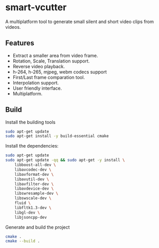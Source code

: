 # smart-vcutter
A multiplatform tool to generate small silent and short video clips from videos.


## Features

* Extract a smaller area from video frame.
* Rotation, Scale, Translation support.
* Reverse video playback.
* h-264, h-265, mjpeg, webm codecs support
* First/Last frame comparation tool.
* Interpolation support.
* User friendly interface.
* Multiplatform.


## Build

Install the building tools

```bash
sudo apt-get update
sudo apt-get install -y build-essential cmake
```

Install the dependencies:

```bash
sudo apt-get update
sudo apt-get update -qq && sudo apt-get -y install \
    libboost-all-dev \
    libavcodec-dev \
    libavformat-dev \
    libavutil-dev \
    libavfilter-dev \
    libavdevice-dev \
    libswresample-dev \
    libswscale-dev \
    fluid \
    libfltk1.3-dev \
    libgl-dev \
    libjsoncpp-dev
```

Generate and build the project

```bash
cmake .
cmake --build .
```
